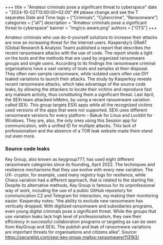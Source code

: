 +++
title = "Amateur criminals pose a significant threat to cyberspace"
date = "2024-10-02T13:00:00+02:00" ## please change and see the T separates Date and Time
tags = ["Criminals", "Cybercrime", "Ransomware"]
categories = ["all"]
description = "Amateur criminals pose a significant threat to cyberspace"
banner = "img/cs-aware.png"
authors = ["OTS"]
+++

Amateur criminals who use do-it-yourself solutions to increase their attacks are now an increasing threat for the internet users. Kaspersky’s GReAT (Global Research & Analysis Team) published a report that describes the recent ransomware attacks with the use of code. 
The report sheds a light on the tools and the methods that are used by organized ransomware groups and single users. According to its findings the ransomware criminal organisations have a vast variety of tools and samples at their disposal. They often own sample ransomware, while isolated users often use DIY leaked variations to launch their attacks. 
The study by Kasperksy reveals recent ransomware attacks, which take advantage of the source code leaks, by allowing the attackers to locate their victims and reproduce fast any malware activity, thus constituting them a significant threat. 
Last April, the SEXi team attacked IxMetro, by using a recent ransomware variation called SEXi. This group targets ESXi apps while all the recognized victims used versions of the apps that were not supported. 
SEXi uses different ransomware versions for every platform – Bakuk for Linus and Lockbit for Windows. They are, also, the only ones using this Session app for communication, with a unified ID for multiple attacks. This lack of professionalism and the absence of a TOR leak website made them stand out even more. 

### Source code leaks
Key Group, also known as keygroup777, has used eight different ransomware categories since its founding, April 2022. The techniques and resilience mechanisms that they use evolve with every new variation. The UX- cryptor, for example, used many registry logs for resilience, while Chaos variation had a different approach, that is related to the starting file. 
Despite its alternative methods, Key Group is famous for its unprofessional way of work, including the use of a public GitHub repository for communication C2 and Telegram for interaction, my making their monitoring easier. 
Kaspersky notes: “the ability to exclude new ransomware has vertically dropped. With digitized ransomware and subsidiaries programs, even young digital criminals pose a significant threat. While the groups that use variation leaks lack high level of professionalism, they owe their efficiency in successful collaboration programs or targeting as can be seen from KeyGroup and SEXi. The publish and leak of ransomware variations are important threats for organisations and citizens alike”. 
Source: https://securelist.com/sexi-key-group-mallox-ransomware/113183/ 

